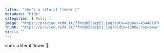 ```yaml
---
title:  "she’s a literal flower 🌸"
metadate: "hide"
categories: [ Pussy ]
image: "https://preview.redd.it/ffm9gb55azp51.jpg?auto=webp&s=434481b784378ceb79a74ff7086a3d50483fd38a"
thumb: "https://preview.redd.it/ffm9gb55azp51.jpg?width=1080&crop=smart&auto=webp&s=57be986a94522c5a7501152ba43af00fbd02ce8e"
visit: ""
---
```

she’s a literal flower 🌸
